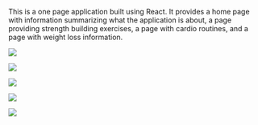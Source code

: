 This is a one page application built using React. It provides a home page with information summarizing what the application is about, a page providing strength building exercises, a page with cardio routines, and a page with weight loss information.




![](https://github.com/alexg622/find_your_fitness/blob/master/public/images/home_splash.png?raw=true)




![](https://github.com/alexg622/find_your_fitness/blob/master/public/images/calendar.png?raw=true)




![](https://github.com/alexg622/find_your_fitness/blob/master/public/images/videos.png?raw=true)




![](https://github.com/alexg622/find_your_fitness/blob/master/public/images/food_splash.png?raw=true)




![](https://github.com/alexg622/find_your_fitness/blob/master/public/images/food_plan.png?raw=true)
